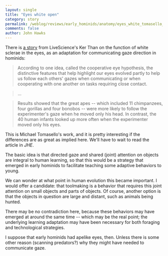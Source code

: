 ```yaml
---
layout: single 
title: "Eyes white open" 
category: story
permalink: /weblog/reviews/early_hominids/anatomy/eyes_white_tomasello_2006.html
comments: false 
author: John Hawks 
---
```



<p>
There is <a href="http://www.msnbc.msn.com/id/15625720/">a story</a> from LiveScience's Ker Than on the function of white sclerae in the eyes, as an adaptation for communicating gaze direction in hominids: 
</p>

<blockquote>According to one idea, called the cooperative eye hypothesis, the distinctive features that help highlight our eyes evolved partly to help us follow each others' gazes when communicating or when cooperating with one another on tasks requiring close contact.</blockquote>

<blockquote>...</blockquote>

<blockquote>Results showed that the great apes -- which included 11 chimpanzees, four gorillas and four bonobos -- were more likely to follow the experimenter's gaze when he moved only his head. In contrast, the 40 human infants looked up more often when the experimenter moved only his eyes.</blockquote>

<p>
This is Michael Tomasello's work, and it is pretty interesting if the differences are as great as implied here. We'll have to wait to read the article in <i>JHE</i>. 
</p>

<p>
The basic idea is that directed gaze and shared (joint) attention on objects are integral to human learning, so that this would be a strategy that emerged in early hominids to facilitate teaching some adaptive behaviors to young. 
</p>

<p>
We can wonder at what point in human evolution this became important. I would offer a candidate: that toolmaking is a behavior that requires this joint attention on small objects and parts of objects. Of course, another option is that the objects in question are large and distant, such as animals being hunted. 
</p>

<p>
There may be no contradiction here, because these behaviors may have emerged at around the same time -- which may be the real point; the underlying learning adaptation may have been necessary for both foraging and technological strategies. 
</p>

<p>
I suppose that early hominids had apelike eyes, then. Unless there is some other reason (scanning predators?) why they might have needed to communicate gaze. 
</p>

